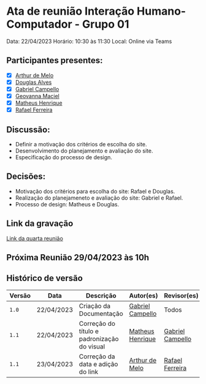 # Ata de reunião Interação Humano-Computador - Grupo 01

Data: 22/04/2023
Horário: 10:30 às 11:30
Local: Online via Teams

## Participantes presentes:

- [x] [Arthur de Melo](https://github.com/arthurmlv)
- [x] [Douglas Alves](https://github.com/dougAlvs)
- [x] [Gabriel Campello](https://github.com/G16C)
- [x] [Geovanna Maciel](https://github.com/manuziny)
- [x] [Matheus Henrique](https://github.com/mathonaut)
- [x] [Rafael Ferreira](https://github.com/RafaelCLG0)

## Discussão:

- Definir a motivação dos critérios de escolha do site.
- Desenvolvimento do planejamento e avaliação do site.
- Especificação do processo de design.

## Decisões:

- Motivação dos critérios para escolha do site: Rafael e Douglas.
- Realização do planejameneto e avaliação do site: Gabriel e Rafael.
- Processo de design: Matheus e Douglas.

## Link da gravação

[Link da quarta reunião](https://unbbr.sharepoint.com/sites/REQeIHC-Grupo1/Documentos%20Compartilhados/IHC/Recordings/IHC-20230422_111421-Meeting%20Recording.mp4?web=1)

## Próxima Reunião 29/04/2023 às 10h

## Histórico de versão

| Versão |    Data    |                  Descrição                  |                    Autor(es)                     |                 Revisor(es)                 |
| ------ | ---------- | ------------------------------------------- | ------------------------------------------------ | ------------------------------------------- |
| `1.0`  | 22/04/2023 |           Criação da Documentação           |   [Gabriel Campello](https://github.com/G16C)    |                    Todos                    |
| `1.1`  | 22/04/2023 | Correção do título e padronização do visual | [Matheus Henrique](https://github.com/mathonaut) | [Gabriel Campello](https://github.com/G16C) |
| `1.1`  | 23/04/2023 | Correção da data e adição do link | [Arthur de Melo](https://github.com/arthurmlv) | [Rafael Ferreira](https://github.com/RafaelCLG0) |
